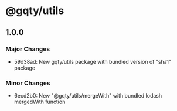 # @gqty/utils

## 1.0.0

### Major Changes

- 59d38ad: New gqty/utils package with bundled version of "sha1" package

### Minor Changes

- 6ecd2b0: New "@gqty/utils/mergeWith" with bundled lodash mergedWith function
